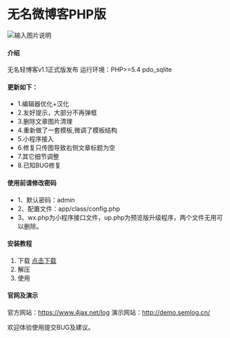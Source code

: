 # 无名微博客PHP版

![输入图片说明](https://images.gitee.com/uploads/images/2019/0508/091141_e1378c08_2191229.jpeg "截图_2.jpg")

#### 介绍

无名轻博客v1.1正式版发布
运行环境：PHP>=5.4 pdo_sqlite

#### 更新如下：


- 1.编辑器优化+汉化
- 2.友好提示，大部分不再弹框
- 3.删除文章图片清理
- 4.重新做了一套模板,微调了模板结构
- 5.小程序接入
- 6.修复只传图导致右侧文章标题为空
- 7.其它细节调整
- 8.已知BUG修复


#### 使用前请修改密码


- 1、默认密码：admin
- 2、配置文件：app/class/config.php
- 3、wx.php为小程序接口文件，up.php为预览版升级程序，两个文件无用可以删除。


#### 安装教程

1. 下载 [点击下载](https://gitee.com/daimaguo/wmphp/blob/master/blogv1.1.zip)
2. 解压
3. 使用

#### 官网及演示

官方网站：https://www.4jax.net/log
演示网站：http://demo.semlog.cn/

欢迎体验使用提交BUG及建议。